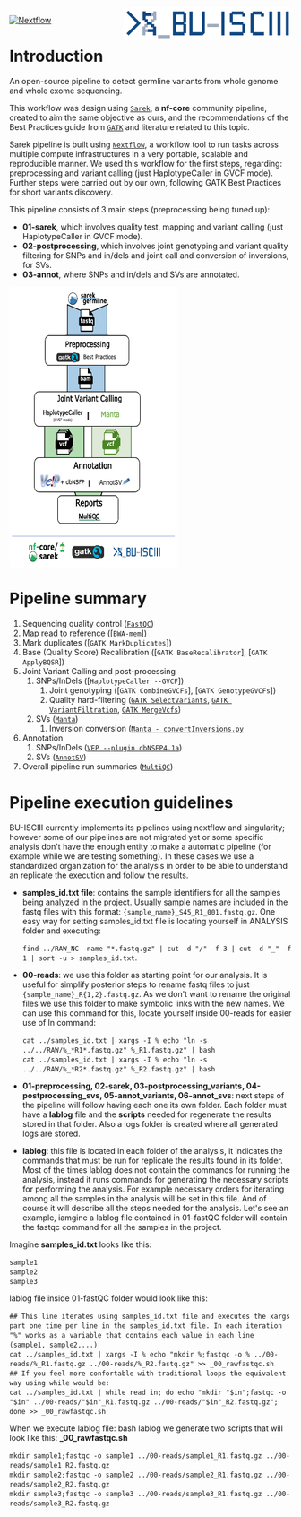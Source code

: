 <img src="/BU_ISCIII_logo.png" alt="logo" width="300" align="right"/>

[![Nextflow](https://img.shields.io/badge/nextflow-%E2%89%A519.10.0-brightgreen.svg)](https://www.nextflow.io/)

# Introduction
An open-source pipeline to detect germline variants from whole genome and whole exome sequencing.

This workflow was design using [`Sarek`](https://github.com/nf-core/sarek), a **nf-core** community pipeline, created to aim the same objective as ours, and the recommendations of the Best Practices guide from [`GATK`](https://gatk.broadinstitute.org/hc/en-us) and literature related to this topic.

Sarek pipeline is built using [`Nextflow`](https://www.nextflow.io/), a workflow tool to run tasks across multiple compute infrastructures in a very portable, scalable and reproducible manner. We used this workflow for the first steps, regarding: preprocessing and variant calling (just HaplotypeCaller in GVCF mode).
Further steps were carried out by our own, following GATK Best Practices for short variants discovery.

This pipeline consists of 3 main steps (preprocessing being tuned up):
* **01-sarek**, which involves quality test, mapping and variant calling (just HaplotypeCaller in GVCF mode).
* **02-postprocessing**, which involves joint genotyping and variant quality filtering for SNPs and in/dels and joint call and conversion of inversions, for SVs.
* **03-annot**, where SNPs and in/dels and SVs are annotated.

<img src="/pipeline_image.png" width="300" height="500" align="center"/>

# Pipeline summary
1. Sequencing quality control ([`FastQC`](https://www.bioinformatics.babraham.ac.uk/projects/fastqc/))
2. Map read to reference ([`BWA-mem`])
3. Mark duplicates ([`GATK MarkDuplicates`])
4. Base (Quality Score) Recalibration ([`GATK BaseRecalibrator`], [`GATK ApplyBQSR`])
5. Joint Variant Calling and post-processing
    1. SNPs/InDels ([`HaplotypeCaller --GVCF`])
        1. Joint genotyping ([`GATK CombineGVCFs`], [`GATK GenotypeGVCFs`]) 
        2. Quality hard-filtering ([`GATK SelectVariants`](https://gatk.broadinstitute.org/hc/en-us/articles/360035531112--How-to-Filter-variants-either-with-VQSR-or-by-hard-filtering), [`GATK VariantFiltration`](https://gatk.broadinstitute.org/hc/en-us/articles/360035531112--How-to-Filter-variants-either-with-VQSR-or-by-hard-filtering), [`GATK MergeVcfs`](https://gatk.broadinstitute.org/hc/en-us/articles/360035531112--How-to-Filter-variants-either-with-VQSR-or-by-hard-filtering))
    2. SVs ([`Manta`](https://github.com/Illumina/manta/blob/master/docs/userGuide/README.md))
        1.  Inversion conversion ([`Manta - convertInversions.py`](https://github.com/Illumina/manta/blob/master/docs/userGuide/README.md#inversions)
6. Annotation
    1. SNPs/InDels ([`VEP --plugin dbNSFP4.1a`](https://www.ensembl.org/info/docs/tools/vep/index.html))
    2. SVs ([`AnnotSV`](https://lbgi.fr/AnnotSV/))
7. Overall pipeline run summaries ([`MultiQC`](https://multiqc.info/))

# Pipeline execution guidelines
BU-ISCIII currently implements its pipelines using nextflow and singularity; however some of our pipelines are not migrated yet or some specific analysis don't have the enough entity to make a automatic pipeline (for example while we are testing something). In these cases we use a standardized organization for the analysis in order to be able to understand an replicate the execution and follow the results.

* **samples_id.txt file**: contains the sample identifiers for all the samples being analyzed in the project. Usually sample names are included in the fastq files with this format: `{sample_name}_S45_R1_001.fastq.gz`. One easy way for setting samples_id.txt file is locating yourself in ANALYSIS folder and executing:

    `find ../RAW_NC -name "*.fastq.gz" | cut -d "/" -f 3 | cut -d "_" -f 1 | sort -u > samples_id.txt`.
    
* **00-reads**: we use this folder as starting point for our analysis. It is useful for simplify posterior steps to rename fastq files to just `{sample_name}_R{1,2}.fastq.gz`. As we don't want to rename the original files we use this folder to make symbolic links with the new names. We can use this command for this, locate yourself inside 00-reads for easier use of ln command:

    `cat ../samples_id.txt | xargs -I % echo "ln -s ../../RAW/%_*R1*.fastq.gz" %_R1.fastq.gz" | bash`\
    `cat ../samples_id.txt | xargs -I % echo "ln -s ../../RAW/%_*R2*.fastq.gz" %_R2.fastq.gz" | bash`

* **01-preprocessing, 02-sarek, 03-postprocessing_variants, 04-postprocessing_svs, 05-annot_variants, 06-annot_svs**: next steps of the pipeline will follow having each one its own folder. Each folder must have a **lablog** file and the **scripts** needed for regenerate the results stored in that folder. Also a logs folder is created where all generated logs are stored.

* **lablog**: this file is located in each folder of the analysis, it indicates the commands that must be run for replicate the results found in its folder. Most of the times lablog does not contain the commands for running the analysis, instead it runs commands for generating the necessary scripts for performing the analysis. For example necessary orders for iterating among all the samples in the analysis will be set in this file. And of course it will describe all the steps needed for the analysis. Let's see an example, iamgine a lablog file contained in 01-fastQC folder will contain the fastqc command for all the samples in the project.

Imagine **samples_id.txt** looks like this:

`sample1`\
`sample2`\
`sample3`

lablog file inside 01-fastQC folder would look like this:

`## This line iterates using samples_id.txt file and executes the xargs part one time per line in the samples_id.txt file. In each iteration "%" works as a variable that contains each value in each line (sample1, sample2,...)`\
`cat ../samples_id.txt | xargs -I % echo "mkdir %;fastqc -o % ../00-reads/%_R1.fastq.gz ../00-reads/%_R2.fastq.gz" >> _00_rawfastqc.sh`\
`## If you feel more confortable with traditional loops the equivalent way using while would be:`\
`cat ../samples_id.txt | while read in; do echo "mkdir "$in";fastqc -o "$in" ../00-reads/"$in"_R1.fastq.gz ../00-reads/"$in"_R2.fastq.gz"; done >> _00_rawfastqc.sh`

When we execute lablog file: bash lablog we generate two scripts that will look like this: **_00_rawfastqc.sh**

`mkdir sample1;fastqc -o sample1 ../00-reads/sample1_R1.fastq.gz ../00-reads/sample1_R2.fastq.gz`\
`mkdir sample2;fastqc -o sample2 ../00-reads/sample2_R1.fastq.gz ../00-reads/sample2_R2.fastq.gz`\
`mkdir sample3;fastqc -o sample3 ../00-reads/sample3_R1.fastq.gz ../00-reads/sample3_R2.fastq.gz`


